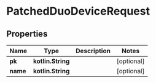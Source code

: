 
# PatchedDuoDeviceRequest

## Properties
Name | Type | Description | Notes
------------ | ------------- | ------------- | -------------
**pk** | **kotlin.String** |  |  [optional]
**name** | **kotlin.String** |  |  [optional]



